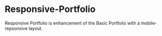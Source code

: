 # Responsive-Portfolio
Responsive Portfolio is enhancement of the Basic Portfolio with a mobile-repsonsive layout.

